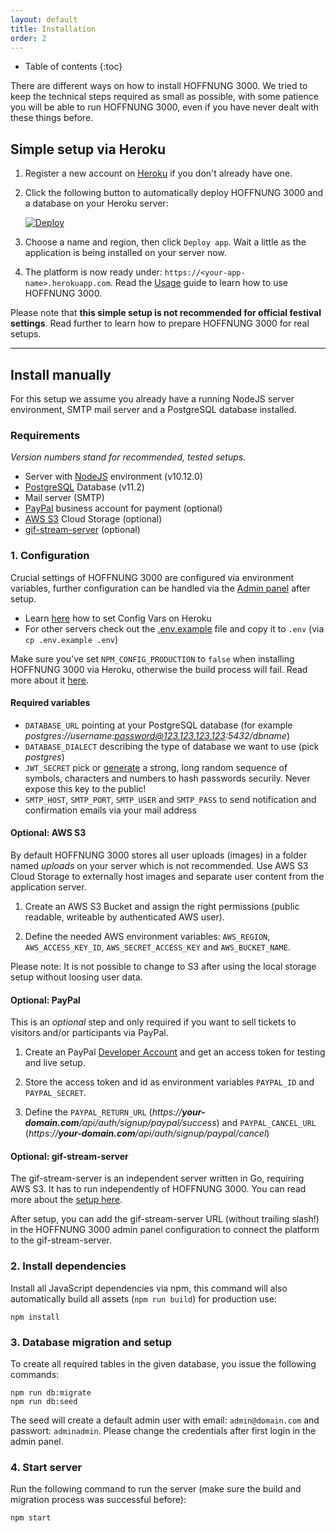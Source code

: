 ```yaml
---
layout: default
title: Installation
order: 2
---
```


* Table of contents
{:toc}

There are different ways on how to install HOFFNUNG 3000. We tried to keep the technical steps required as small as possible, with some patience you will be able to run HOFFNUNG 3000, even if you have never dealt with these things before.

## Simple setup via Heroku

1. Register a new account on [Heroku](https://www.heroku.com) if you don't already have one.

2. Click the following button to automatically deploy HOFFNUNG 3000 and a database on your Heroku server:

    [![Deploy](https://www.herokucdn.com/deploy/button.svg)](https://heroku.com/deploy?template=https://github.com/adzialocha/hoffnung3000)

3. Choose a name and region, then click `Deploy app`. Wait a little as the application is being installed on your server now.

4. The platform is now ready under: `https://<your-app-name>.herokuapp.com`. Read the [Usage](/usage-guide.html) guide to learn how to use HOFFNUNG 3000.

Please note that **this simple setup is not recommended for official festival settings**. Read further to learn how to prepare HOFFNUNG 3000 for real setups.

---

## Install manually

For this setup we assume you already have a running NodeJS server environment, SMTP mail server and a PostgreSQL database installed.

### Requirements

*Version numbers stand for recommended, tested setups.*

* Server with [NodeJS](https://nodejs.org/en/) environment (v10.12.0)
* [PostgreSQL](https://www.postgresql.org/) Database (v11.2)
* Mail server (SMTP)
* [PayPal](https://www.paypal.com) business account for payment (optional)
* [AWS S3](https://aws.amazon.com/s3/) Cloud Storage (optional)
* [gif-stream-server](https://github.com/adzialocha/gif-stream-server) (optional)

### 1. Configuration

Crucial settings of HOFFNUNG 3000 are configured via environment variables, further configuration can be handled via the [Admin panel](/usage-guide.html) after setup.

* Learn [here](https://devcenter.heroku.com/articles/config-vars) how to set Config Vars on Heroku
* For other servers check out the [.env.example](https://github.com/adzialocha/hoffnung3000/blob/master/.env.example) file and copy it to `.env` (via `cp .env.example .env`)

Make sure you've set `NPM_CONFIG_PRODUCTION` to `false` when installing HOFFNUNG 3000 via Heroku, otherwise the build process will fail. Read more about it [here](https://devcenter.heroku.com/articles/nodejs-support#skip-pruning).

#### Required variables

* `DATABASE_URL` pointing at your PostgreSQL database (for example *postgres://username:password@123.123.123.123:5432/dbname*)
* `DATABASE_DIALECT` describing the type of database we want to use (pick *postgres*)
* `JWT_SECRET` pick or [generate](https://www.grc.com/passwords.htm) a strong, long random sequence of symbols, characters and numbers to hash passwords securily. Never expose this key to the public!
* `SMTP_HOST`, `SMTP_PORT`, `SMTP_USER` and `SMTP_PASS` to send notification and confirmation emails via your mail address

#### Optional: AWS S3

By default HOFFNUNG 3000 stores all user uploads (images) in a folder named *uploads* on your server which is not recommended. Use AWS S3 Cloud Storage to externally host images and separate user content from the application server.

1. Create an AWS S3 Bucket and assign the right permissions (public readable, writeable by authenticated AWS user).

2. Define the needed AWS environment variables: `AWS_REGION`, `AWS_ACCESS_KEY_ID`, `AWS_SECRET_ACCESS_KEY` and `AWS_BUCKET_NAME`.

Please note: It is not possible to change to S3 after using the local storage setup without loosing user data.

#### Optional: PayPal

This is an *optional* step and only required if you want to sell tickets to visitors and/or participants via PayPal.

1. Create an PayPal [Developer Account](https://developer.paypal.com/docs/api/overview/#) and get an access token for testing and live setup.

2. Store the access token and id as environment variables `PAYPAL_ID` and `PAYPAL_SECRET`.

3. Define the `PAYPAL_RETURN_URL` (*https://**your-domain.com**/api/auth/signup/paypal/success*) and `PAYPAL_CANCEL_URL` (*https://**your-domain.com**/api/auth/signup/paypal/cancel*)

#### Optional: gif-stream-server

The gif-stream-server is an independent server written in Go, requiring AWS S3. It has to run independently of HOFFNUNG 3000. You can read more about the [setup here](https://github.com/adzialocha/gif-stream-server).

After setup, you can add the gif-stream-server URL (without trailing slash!) in the HOFFNUNG 3000 admin panel configuration to connect the platform to the gif-stream-server.

### 2. Install dependencies

Install all JavaScript dependencies via npm, this command will also automatically build all assets (`npm run build`) for production use:

```
npm install
```

### 3. Database migration and setup

To create all required tables in the given database, you issue the following commands:

```
npm run db:migrate
npm run db:seed
```

The seed will create a default admin user with email: `admin@domain.com` and passwort: `adminadmin`. Please change the credentials after first login in the admin panel.

### 4. Start server

Run the following command to run the server (make sure the build and migration process was successful before):

```
npm start
```
